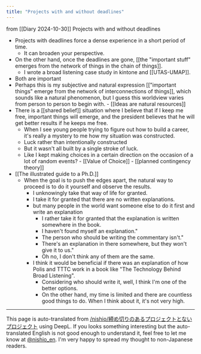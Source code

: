 ```yaml
---
title: "Projects with and without deadlines"
---
```


from  [[Diary 2024-10-30]]
Projects with and without deadlines
- Projects with deadlines force a dense experience in a short period of time.
    - It can broaden your perspective.
- On the other hand, once the deadlines are gone, [[the "important stuff" emerges from the network of things in the chain of things]].
    - I wrote a broad listening case study in kintone and [[UTAS-UMAP]].
- Both are important
- Perhaps this is my subjective and natural expression [["important things" emerge from the network of interconnections of things]], which sounds like a natural phenomenon, but I guess this worldview varies from person to person to begin with.
        - [[Ideas are natural resources]]
- There is a [[shared belief]] situation where I believe that if I keep me free, important things will emerge, and the president believes that he will get better results if he keeps me free.
    - When I see young people trying to figure out how to build a career, it's really a mystery to me how my situation was constructed.
    - Luck rather than intentionally constructed
    - But it wasn't all built by a single stroke of luck.
    - Like I kept making choices in a certain direction on the occasion of a lot of random events?
            - [[Value of Choice]]
            - [[planned contingency theory]]
- [[The illustrated guide to a Ph.D.]]
    - When the goal is to push the edges apart, the natural way to proceed is to do it yourself and observe the results.
        - I unknowingly take that way of life for granted.
        - I take it for granted that there are no written explanations.
        - but many people in the world want someone else to do it first and write an explanation
            - I rather take it for granted that the explanation is written somewhere in the book.
            - I haven't found myself an explanation."
            - The person who should be writing the commentary isn't."
            - There's an explanation in there somewhere, but they won't give it to us."
            - Oh no, I don't think any of them are the same.
        - I think it would be beneficial if there was an explanation of how Polis and TTTC work in a book like "The Technology Behind Broad Listening".
            - Considering who should write it, well, I think I'm one of the better options.
            - On the other hand, my time is limited and there are countless good things to do. When I think about it, it's not very high.


---
This page is auto-translated from [/nishio/締め切りのあるプロジェクトとないプロジェクト](https://scrapbox.io/nishio/締め切りのあるプロジェクトとないプロジェクト) using DeepL. If you looks something interesting but the auto-translated English is not good enough to understand it, feel free to let me know at [@nishio_en](https://twitter.com/nishio_en). I'm very happy to spread my thought to non-Japanese readers.